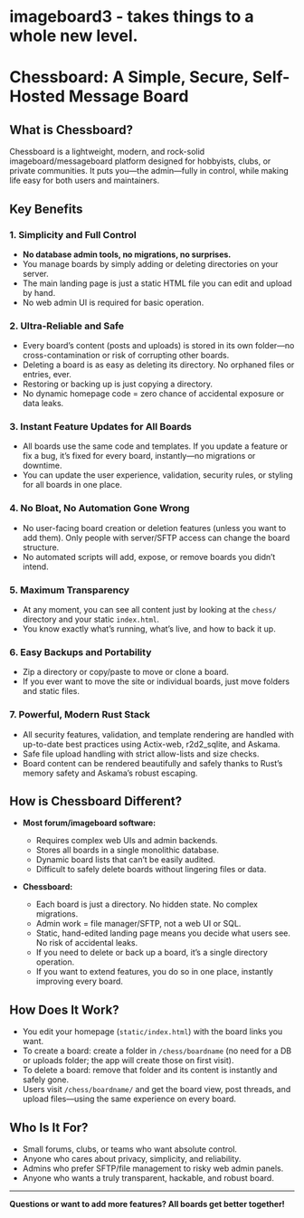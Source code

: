 


# imageboard3 - takes things to a whole new level. 


# Chessboard: A Simple, Secure, Self-Hosted Message Board

## What is Chessboard?

Chessboard is a lightweight, modern, and rock-solid imageboard/messageboard platform designed for hobbyists, clubs, or private communities. It puts you—the admin—fully in control, while making life easy for both users and maintainers.

## Key Benefits

### 1. **Simplicity and Full Control**

* **No database admin tools, no migrations, no surprises.**
* You manage boards by simply adding or deleting directories on your server.
* The main landing page is just a static HTML file you can edit and upload by hand.
* No web admin UI is required for basic operation.

### 2. **Ultra-Reliable and Safe**

* Every board’s content (posts and uploads) is stored in its own folder—no cross-contamination or risk of corrupting other boards.
* Deleting a board is as easy as deleting its directory. No orphaned files or entries, ever.
* Restoring or backing up is just copying a directory.
* No dynamic homepage code = zero chance of accidental exposure or data leaks.

### 3. **Instant Feature Updates for All Boards**

* All boards use the same code and templates. If you update a feature or fix a bug, it’s fixed for every board, instantly—no migrations or downtime.
* You can update the user experience, validation, security rules, or styling for all boards in one place.

### 4. **No Bloat, No Automation Gone Wrong**

* No user-facing board creation or deletion features (unless you want to add them). Only people with server/SFTP access can change the board structure.
* No automated scripts will add, expose, or remove boards you didn’t intend.

### 5. **Maximum Transparency**

* At any moment, you can see all content just by looking at the `chess/` directory and your static `index.html`.
* You know exactly what’s running, what’s live, and how to back it up.

### 6. **Easy Backups and Portability**

* Zip a directory or copy/paste to move or clone a board.
* If you ever want to move the site or individual boards, just move folders and static files.

### 7. **Powerful, Modern Rust Stack**

* All security features, validation, and template rendering are handled with up-to-date best practices using Actix-web, r2d2\_sqlite, and Askama.
* Safe file upload handling with strict allow-lists and size checks.
* Board content can be rendered beautifully and safely thanks to Rust’s memory safety and Askama’s robust escaping.

## How is Chessboard Different?

* **Most forum/imageboard software:**

  * Requires complex web UIs and admin backends.
  * Stores all boards in a single monolithic database.
  * Dynamic board lists that can’t be easily audited.
  * Difficult to safely delete boards without lingering files or data.

* **Chessboard:**

  * Each board is just a directory. No hidden state. No complex migrations.
  * Admin work = file manager/SFTP, not a web UI or SQL.
  * Static, hand-edited landing page means you decide what users see. No risk of accidental leaks.
  * If you need to delete or back up a board, it’s a single directory operation.
  * If you want to extend features, you do so in one place, instantly improving every board.

## How Does It Work?

* You edit your homepage (`static/index.html`) with the board links you want.
* To create a board: create a folder in `/chess/boardname` (no need for a DB or uploads folder; the app will create those on first visit).
* To delete a board: remove that folder and its content is instantly and safely gone.
* Users visit `/chess/boardname/` and get the board view, post threads, and upload files—using the same experience on every board.

## Who Is It For?

* Small forums, clubs, or teams who want absolute control.
* Anyone who cares about privacy, simplicity, and reliability.
* Admins who prefer SFTP/file management to risky web admin panels.
* Anyone who wants a truly transparent, hackable, and robust board.

---

**Questions or want to add more features? All boards get better together!**
